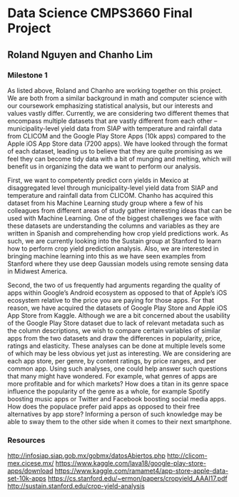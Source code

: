 # Data Science CMPS3660 Final Project
## Roland Nguyen and Chanho Lim
### Milestone 1

  As listed above, Roland and Chanho are working together on this project. We are both from a similar background in math and computer science with our coursework emphasizing statistical analysis, but our interests and values vastly differ. Currently, we are considering two different themes that encompass multiple datasets that are vastly different from each other – municipality-level yield data from SIAP with temperature and rainfall data from CLICOM and the Google Play Store Apps (10k apps) compared to the Apple iOS App Store data (7200 apps). We have looked through the format of each dataset, leading us to believe that they are quite promising as we feel they can become tidy data with a bit of munging and melting, which will benefit us in organizing the data we want to perform our analysis. 

  First, we want to competently predict corn yields in Mexico at disaggregated level through municipality-level yield data from SIAP and temperature and rainfall data from CLICOM. Chanho  has acquired this dataset from his Machine Learning study group where a few of his colleagues from different areas of study gather interesting ideas that can be used with Machine Learning. One of the biggest challenges we face with these datasets are understanding the columns and variables as they are written in Spanish and comprehending how crop yield predictions work. As such, we are currently looking into the Sustain group at Stanford to learn how to perform crop yield prediction analysis. Also, we are interested in bringing machine learning into this as we have seen examples from Stanford where they use deep Gaussian models using remote sensing data in Midwest America. 

  Second, the two of us frequently had arguments regarding the quality of apps within Google’s Android ecosystem as opposed to that of Apple’s iOS ecosystem relative to the price you are paying for those apps. For that reason, we have acquired the datasets of Google Play Store and Apple iOS App Store from Kaggle. Although we are a bit concerned about the usability of the Google Play Store dataset due to lack of relevant metadata such as the column descriptions, we wish to compare certain variables of similar apps from the two datasets and draw the differences in popularity, price, ratings and elasticity. These analyses can be done at multiple levels some of which may be less obvious yet just as interesting. We are considering are each app store, per genre, by content ratings, by price ranges, and per common app. Using such analyses, one could help answer such questions that many might have wondered. For example, what genres of apps are more profitable and for which markets? How does a titan in its genre space influence the popularity of the genre as a whole, for example Spotify boosting music apps or Twitter and Facebook boosting social media apps. How does the populace prefer paid apps as opposed to their free alternatives by app store? Informing a person of such knowledge may be able to sway them to the other side when it comes to their next smartphone.

### Resources
http://infosiap.siap.gob.mx/gobmx/datosAbiertos.php
http://clicom-mex.cicese.mx/
https://www.kaggle.com/lava18/google-play-store-apps/download
https://www.kaggle.com/ramamet4/app-store-apple-data-set-10k-apps
https://cs.stanford.edu/~ermon/papers/cropyield_AAAI17.pdf
http://sustain.stanford.edu/crop-yield-analysis
